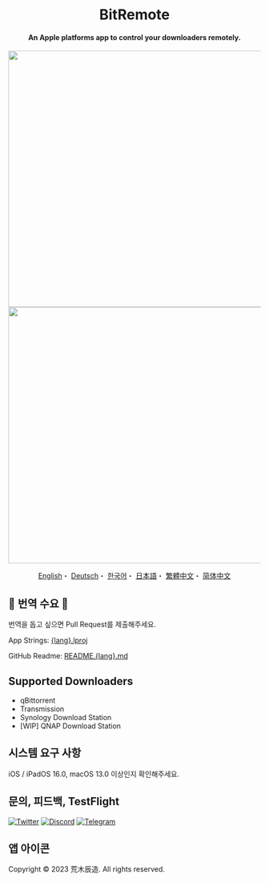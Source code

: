 <h1 align="center">BitRemote</h1>

<h4 align="center">An Apple platforms app to control your downloaders remotely.</h4>

<p align="center">
<img src="https://user-images.githubusercontent.com/31207151/229284410-56e3b2c0-8aa3-4650-8e8a-05b14ba9f70b.png#gh-light-mode-only" width="512"></img>
<img src="https://user-images.githubusercontent.com/31207151/229284414-977bb152-2879-44b8-b67a-cb4223751fb5.png#gh-dark-mode-only" width="512"></img>
</p>

<p align="center">
  <a href="/README.md">English</a>・
  <a href="/READMEs/README.de.md">Deutsch</a>・
  <a href="/READMEs/README.ko.md">한국어</a>・
  <a href="/READMEs/README.jpn.md">日本語</a>・
  <a href="/READMEs/README.cht.md">繁體中文</a>・
  <a href="/READMEs/README.chs.md">简体中文</a>
</p>

## 📢 번역 수요 📢
번역을 돕고 싶으면 Pull Request를 제출해주세요.

App Strings: [{lang}.lproj](/Strings)

GitHub Readme: [README.{lang}.md](/READMEs)

## Supported Downloaders
- qBittorrent
- Transmission
- Synology Download Station
- [WIP] QNAP Download Station

## 시스템 요구 사항
iOS / iPadOS 16.0, macOS 13.0 이상인지 확인해주세요.

## 문의, 피드백, TestFlight
[![Twitter](https://img.shields.io/badge/Twitter-2CA5E0?style=for-the-badge&logo=twitter&logoColor=white)](https://twitter.com/bitremote)
[![Discord](https://img.shields.io/badge/Discord-7289DA?style=for-the-badge&logo=discord&logoColor=white)](https://discord.gg/x5TP2z6cFj)
[![Telegram](https://img.shields.io/badge/Telegram-858585?style=for-the-badge&logo=telegram&logoColor=white)](https://t.me/bitremote)

## 앱 아이콘
Copyright © 2023 荒木辰造. All rights reserved.
